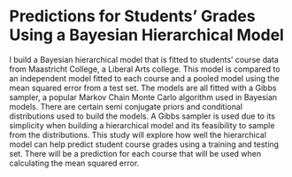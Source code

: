 # Predictions for Students’ Grades Using a Bayesian Hierarchical Model
I build a Bayesian hierarchical model that is fitted to students’ course data from
Maastricht College, a Liberal Arts college. This model is compared to an independent
model fitted to each course and a pooled model using the mean squared error from a test
set. The models are all fitted with a Gibbs sampler, a popular Markov Chain Monte Carlo
algorithm used in Bayesian models. There are certain semi conjugate priors and
conditional distributions used to build the models. A Gibbs sampler is used due to its
simplicity when building a hierarchical model and its feasibility to sample from the
distributions. This study will explore how well the hierarchical model can help predict
student course grades using a training and testing set. There will be a prediction for each
course that will be used when calculating the mean squared error.
